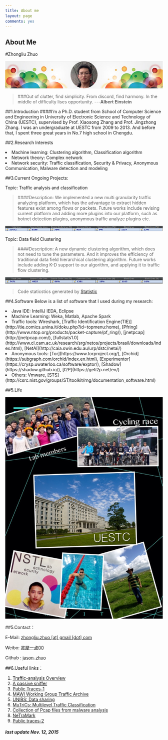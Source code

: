 ```yaml
---
title: About me
layout: page
comments: yes
---
```



<h2 class="archive-title">About Me</h2>

<article class="page"> 
  <div class="post-content">
  <div class="entry">
#Zhongliu Zhuo

![image](/assets/images/banner.png)

>###Out of clutter, find simplicity. From discord, find harmony. In the middle of difficulty lises opportunity.  ---**Albert Einstein**



##1.Introduction
####I’m a Ph.D. student from School of Computer Science and Engineering in University of Electronic Science and Technology of China (UESTC), supervised by Prof. Xiaosong Zhang and Prof. Jingzhong Zhang. I was an undergraduate at UESTC from 2009 to 2013. And before that, I spent three great years in No.7 high school in Chengdu.


##2.Research Interests 
<li>Machine learning: Clustering algorithm, Classification algorithm</li>
<li>Network theory: Complex network </li>
<li>Network security: Traffic classification, Security & Privacy, Anonymous Communication, Malware detection and modeling</li>

##3.Current Ongoing Projects:

Topic: Traffic analysis and classification 


>####Description: We implemented a new multi granularity traffic analyzing platform, which has the advantage to extract hidden features exist among flows or packets. Future works include revising current platform and adding more plugins into our platform, such as botnet detection plugins, anonymous traffic analyze plugins etc.  


![image](/assets/images/loc.png)



Topic: Data field Clustering

>####Description: A new dynamic clustering algorithm, which does not need to tune the parameters. And it improves the efficiency of traditional data field hierarchical clustering algorithm. Future works include adding K-D support to our algorithm, and applying it to traffic flow clustering.  



![image](/assets/images/loc2.png)
>Code staticstics generated by [Statistic](https://plugins.jetbrains.com/plugin/?idea&id=4509)

##4.Software 
Below is a list of software that I used during my research:
<li>Java IDE: IntelliJ IEDA, Eclipse</li>
<li>Machine Learning: Weka, Matlab, Apache Spark </li>
<li>Traffic tools: Wireshark, [Traffic Identification Engine(TIE)](http://tie.comics.unina.it/doku.php?id=topmenu:home), [Pfring](http://www.ntop.org/products/packet-capture/pf_ring/), [jnetpcap](http://jnetpcap.com/), [fullstats1.0](http://www.cl.cam.ac.uk/research/srg/netos/projects/brasil/downloads/index.html), [NetAI](http://caia.swin.edu.au/urp/dstc/netai/)</li>
<li>Anonymous tools: [Tor](https://www.torproject.org/), [Orchid](https://subgraph.com/orchid/index.en.html), [Experimentor](https://crysp.uwaterloo.ca/software/exptor/), [Shadow](https://shadow.github.io/), [I2P](https://geti2p.net/en/)</li>
<li>Others: Vmware, [STS](http://csrc.nist.gov/groups/ST/toolkit/rng/documentation_software.html) </li>

##5.Life 

![image](/assets/images/mylife.png)



##5.Contact：        

E-Mail: [zhongliu.zhuo [at] gmail [dot] com](mailto:jason_zhuo@iclould.com)   
  
Weibo: [灵犀一点00](http://weibo.com/zhongliuzhuo316/)

Github : [jason-zhuo](https://github.com/jason-zhuo) 


##6.Useful links：
1. [Traffic-analysis Overview](http://www.caida.org/research/traffic-analysis/classification-overview/#P-39) 
2. [A passive sniffer](http://tstat.tlc.polito.it/index.shtml)
3. [Public Traces-1](http://www.netresec.com/?page=PcapFiles)
4. [MAWI Working Group Traffic Archive](http://mawi.wide.ad.jp/mawi/)
5. [UNIBS: Data sharing](http://www.ing.unibs.it/ntw/tools/traces/index.php)
6. [MuTriCs: Multilevel Traffic Classification](http://mutrics.iitis.pl/flowcalc)
7. [Collection of Pcap files from malware analysis](http://contagiodump.blogspot.co.uk/2013/04/collection-of-pcap-files-from-malware.html)
8. [NeTraMark](http://popeye.snu.ac.kr/~sclee/NeTraMark/)
9. [Public traces-2](http://www.simpleweb.org/wiki/Traces)



##### last update Nov. 12, 2015 

 </div>
<footer>
	<div class="clearfix"></div>
</footer>
  </div>
</article>





